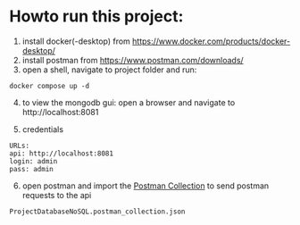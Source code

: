 # Howto run this project:

1. install docker(-desktop) from https://www.docker.com/products/docker-desktop/
2. install postman from https://www.postman.com/downloads/
3. open a shell, navigate to project folder and run:

```shell
docker compose up -d
```

4. to view the mongodb gui: open a browser and navigate to http://localhost:8081

5. credentials

```shell
URLs:
api: http://localhost:8081
login: admin
pass: admin
```

6. open postman and import the [Postman Collection](https://raw.githubusercontent.com/3x3cut0r/ProjektDatenbankNoSQL/main/ProjectDatabaseNoSQL.postman_collection.json) to send postman requests to the api

```shell
ProjectDatabaseNoSQL.postman_collection.json
```
